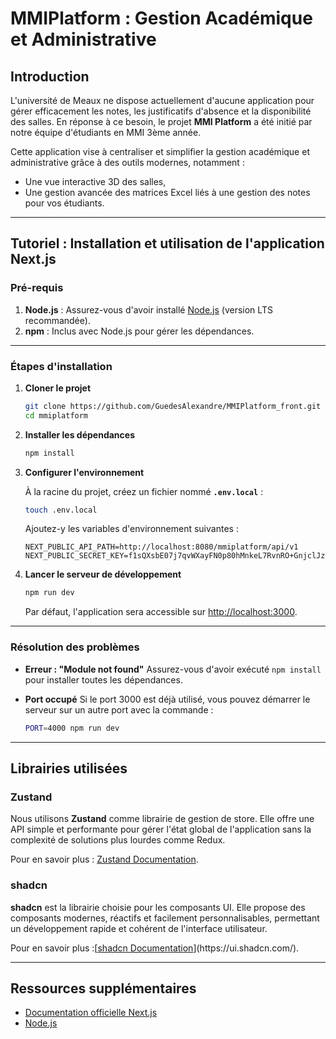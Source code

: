 # MMIPlatform : Gestion Académique et Administrative

## Introduction

L'université de Meaux ne dispose actuellement d'aucune application pour gérer efficacement les notes, les justificatifs d'absence et la disponibilité des salles. En réponse à ce besoin, le projet **MMI Platform** a été initié par notre équipe d'étudiants en MMI 3ème année.

Cette application vise à centraliser et simplifier la gestion académique et administrative grâce à des outils modernes, notamment :
- Une vue interactive 3D des salles,
- Une gestion avancée des matrices Excel liés à une gestion des notes pour vos étudiants.

---

## Tutoriel : Installation et utilisation de l'application Next.js

### Pré-requis
1. **Node.js** : Assurez-vous d'avoir installé [Node.js](https://nodejs.org/) (version LTS recommandée).
2. **npm** : Inclus avec Node.js pour gérer les dépendances.

---

### Étapes d'installation

1. **Cloner le projet**
   ```bash
   git clone https://github.com/GuedesAlexandre/MMIPlatform_front.git
   cd mmiplatform
   ```

2. **Installer les dépendances**
   ```bash
   npm install
   ```

3. **Configurer l'environnement**

   À la racine du projet, créez un fichier nommé **`.env.local`** :
   ```bash
   touch .env.local
   ```

   Ajoutez-y les variables d'environnement suivantes :  
   ```env
   NEXT_PUBLIC_API_PATH=http://localhost:8080/mmiplatform/api/v1
   NEXT_PUBLIC_SECRET_KEY=f1sQXsbE07j7qvWXayFN0p80hMnkeL7RvnRO+GnjclJzFkXao+S722PQHZTXhLoqMQEV+1VZnYIbeSHGFl1CStG5+h74Rbp9hoOYGi8kLj8nwbM3+9ZApWbFyc4SV2c76WkYFE/8MBvplUFFVIgM/PDp37VwA89RfDIoVYZDxbQ7oIlrNCT0he+OLf8tR8M7VIO4G/uk1hgRH821caLJaHZXZnx6TGgtjjloXnqfShvVrCpx8/qRuPJ5LlYOlVRoy0/RYr0gThhWoUbyxaVRNVK8gJugwtufSb2+Wgo1umQi2aMO0otkSBkJnqIpoJ9vqbUD37ka6yofSZ/SA7QUNg==
   ```

4. **Lancer le serveur de développement**
   ```bash
   npm run dev
   ```
   Par défaut, l'application sera accessible sur [http://localhost:3000](http://localhost:3000).

---

### Résolution des problèmes

- **Erreur : "Module not found"**
  Assurez-vous d'avoir exécuté `npm install` pour installer toutes les dépendances.

- **Port occupé**
  Si le port 3000 est déjà utilisé, vous pouvez démarrer le serveur sur un autre port avec la commande :
  ```bash
  PORT=4000 npm run dev
  ```
---

## Librairies utilisées

### **Zustand**

Nous utilisons **Zustand** comme librairie de gestion de store. Elle offre une API simple et performante pour gérer l'état global de l'application sans la complexité de solutions plus lourdes comme Redux.

Pour en savoir plus : [Zustand Documentation](https://zustand-demo.pmnd.rs/).

### **shadcn**

**shadcn** est la librairie choisie pour les composants UI. Elle propose des composants modernes, réactifs et facilement personnalisables, permettant un développement rapide et cohérent de l'interface utilisateur.

Pour en savoir plus :[[shadcn Documentation]([https://shadcn.dev/](https://ui.shadcn.com/))](https://ui.shadcn.com/).

---

## Ressources supplémentaires

- [Documentation officielle Next.js](https://nextjs.org/docs)
- [Node.js](https://nodejs.org/)
